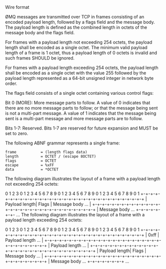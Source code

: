 Wire format

ØMQ messages are transmitted over TCP in frames consisting of an encoded payload length, followed by a flags field and the message body. The payload length is defined as the combined length in octets of the message body and the flags field.

For frames with a payload length not exceeding 254 octets, the payload length shall be encoded as a single octet. The minimum valid payload length of a frame is 1 octet, thus a payload length of 0 octets is invalid and such frames SHOULD be ignored.

For frames with a payload length exceeding 254 octets, the payload length shall be encoded as a single octet with the value 255 followed by the payload length represented as a 64-bit unsigned integer in network byte order.

The flags field consists of a single octet containing various control flags:

Bit 0 (MORE): More message parts to follow. A value of 0 indicates that there are no more message parts to follow; or that the message being sent is not a multi-part message. A value of 1 indicates that the message being sent is a multi-part message and more message parts are to follow.

Bits 1-7: Reserved. Bits 1-7 are reserved for future expansion and MUST be set to zero.

The following ABNF grammar represents a single frame:

    frame           = (length flags data)
    length          = OCTET / (escape 8OCTET)
    flags           = OCTET
    escape          = %xFF
    data            = *OCTET
The following diagram illustrates the layout of a frame with a payload length not exceeding 254 octets:

0                   1                   2                   3
0 1 2 3 4 5 6 7 8 9 0 1 2 3 4 5 6 7 8 9 0 1 2 3 4 5 6 7 8 9 0 1
+-+-+-+-+-+-+-+-+-+-+-+-+-+-+-+-+-+-+-+-+-+-+-+-+-+-+-+-+-+-+-+-+
| Payload length|     Flags     |       Message body        ... |
+-+-+-+-+-+-+-+-+-+-+-+-+-+-+-+-+-+-+-+-+-+-+-+-+-+-+-+-+-+-+-+-+
| Message body ...
+-+-+-+-+-+-+- ...
The following diagram illustrates the layout of a frame with a payload length exceeding 254 octets:

0                   1                   2                   3
0 1 2 3 4 5 6 7 8 9 0 1 2 3 4 5 6 7 8 9 0 1 2 3 4 5 6 7 8 9 0 1
+-+-+-+-+-+-+-+-+-+-+-+-+-+-+-+-+-+-+-+-+-+-+-+-+-+-+-+-+-+-+-+-+
|     0xff      |               Payload length              ... |
+-+-+-+-+-+-+-+-+-+-+-+-+-+-+-+-+-+-+-+-+-+-+-+-+-+-+-+-+-+-+-+-+
|                       Payload length                      ... |
+-+-+-+-+-+-+-+-+-+-+-+-+-+-+-+-+-+-+-+-+-+-+-+-+-+-+-+-+-+-+-+-+
| Payload length|     Flags     |        Message body       ... |
+-+-+-+-+-+-+-+-+-+-+-+-+-+-+-+-+-+-+-+-+-+-+-+-+-+-+-+-+-+-+-+-+
|  Message body ...
+-+-+-+-+-+-+-+ ...
